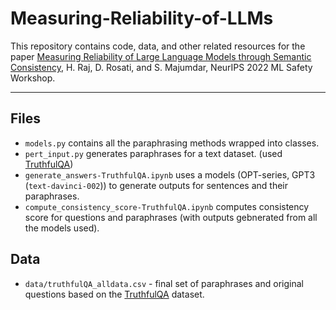 # Measuring-Reliability-of-LLMs

This repository contains code, data, and other related resources for the paper [Measuring Reliability of Large Language Models through Semantic Consistency](https://arxiv.org/abs/2211.05853), H. Raj, D. Rosati, and S. Majumdar, NeurIPS 2022 ML Safety Workshop.

***

## Files
- `models.py` contains all the paraphrasing methods wrapped into classes.
- `pert_input.py` generates paraphrases for a text dataset. (used [TruthfulQA](https://huggingface.co/datasets/truthful_qa))
- `generate_answers-TruthfulQA.ipynb` uses a models (OPT-series, GPT3 (`text-davinci-002`)) to generate outputs for sentences and their paraphrases.
- `compute_consistency_score-TruthfulQA.ipynb` computes consistency score for questions and paraphrases (with outputs gebnerated from all the models used).

## Data
- `data/truthfulQA_alldata.csv` - final set of paraphrases and original questions based on the [TruthfulQA](https://huggingface.co/datasets/truthful_qa) dataset.